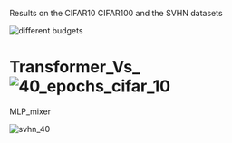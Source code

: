 Results on the CIFAR10 CIFAR100 and the SVHN datasets 


![different budgets](https://user-images.githubusercontent.com/110481768/182423353-6045e81f-8198-486d-86f3-a50d943f6351.png)


# Transformer_Vs_![40_epochs_cifar_10](https://user-images.githubusercontent.com/110481768/182423316-caa2abf1-cfb8-44ea-96d7-16bd15429416.png)
MLP_mixer



![svhn_40](https://user-images.githubusercontent.com/110481768/182423252-6f168f08-1891-408a-aab1-b11fa54ab978.png)
